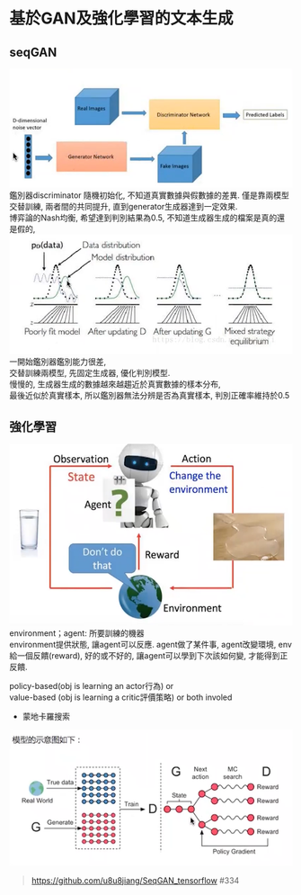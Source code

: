 
# 基於GAN及強化學習的文本生成       


## seqGAN   
![](image4.png)     
鑑別器discriminator 隨機初始化, 不知道真實數據與假數據的差異. 僅是靠兩模型交替訓練, 兩者間的共同提升, 直到generator生成器達到一定效果.    
博弈論的Nash均衡, 希望達到判別結果為0.5, 不知道生成器生成的檔案是真的還是假的,      
![](image5.png)     
一開始鑑別器鑑別能力很差,       
交替訓練兩模型, 先固定生成器, 優化判別模型.             
慢慢的, 生成器生成的數據越來越趨近於真實數據的樣本分布,         
最後近似於真實樣本, 所以鑑別器無法分辨是否為真實樣本, 判別正確率維持於0.5           



## 強化學習      
![](image6.png)     
environment；agent: 所要訓練的機器       
environment提供狀態, 讓agent可以反應. agent做了某件事, agent改變環境, env給一個反饋(reward), 好的或不好的, 讓agent可以學到下次該如何變, 才能得到正反饋.          

policy-based(obj is learning an actor行為) or       
value-based (obj is learning a critic評價策略) or both involed
* 蒙地卡羅搜索    

![](image7.png)     

> https://github.com/u8u8jiang/SeqGAN_tensorflow #334



